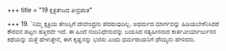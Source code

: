 +++
title = "19 ಕ್ಷತ್ರತೇಜದ ತೀವ್ರಪಾತ"

+++
19. `ನಿಮ್ಮ ಕ್ಷತ್ರಿಯ ತೇಜಸ್ಸಿಗೆ ದೇವೇಂದ್ರನು ಹೆದರುವುದಿಲ್ಲ. ಅಧರ್ಮದ ಮಾರ್ಗವನ್ನು ಹಿಡಿಯಬೇಕೆನಿಸಿದರೆ ಕೌರವನ ಪಟ್ಟಣ ಹತ್ತಿರವೇ ಇದೆ. ಈ ಹಿಂದೆ ನಂದಿನಿಧೇನುವನ್ನು ಬಯಸಿದ ಸತ್ಯಹೀನನಾದ ಕಾರ್ತವೀರ್ಯಾರ್ಜುನನ ಕಥೆಯನ್ನು ಮತ್ತೆ ಹೇಳುತ್ತೇನೆ, ಈಗ ಕೃಷ್ಣನನ್ನು ಭಜಿಸು ಎಂದು ಧರ್ಮರಾಯನಿಗೆ ಧೌಮ್ಯನು ಹೇಳಿದನು.